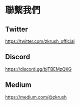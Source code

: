 # 聯繫我們

## Twitter

https://twitter.com/zkrush_official

## Discord

https://discord.gg/bjTBEMzQKG

## Medium

https://medium.com/@zkrush

